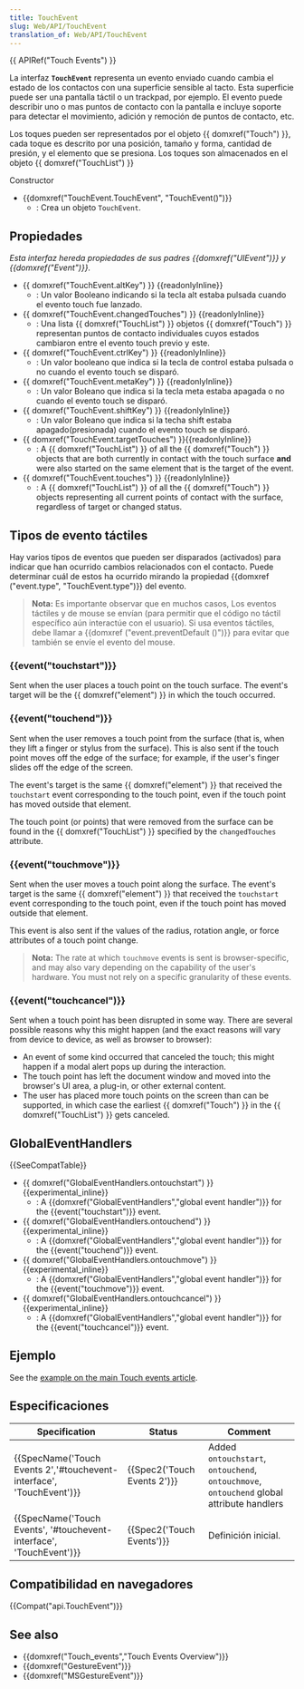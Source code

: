 ```yaml
---
title: TouchEvent
slug: Web/API/TouchEvent
translation_of: Web/API/TouchEvent
---
```

{{ APIRef("Touch Events") }}

La interfaz **`TouchEvent`** representa un evento enviado cuando cambia el estado de los contactos con una superficie sensible al tacto. Esta superficie puede ser una pantalla táctil o un trackpad, por ejemplo. El evento puede describir uno o mas puntos de contacto con la pantalla e incluye soporte para detectar el movimiento, adición y remoción de puntos de contacto, etc.

Los toques pueden ser representados por el objeto {{ domxref("Touch") }}, cada toque es descrito por una posición, tamaño y forma, cantidad de presión, y el elemento que se presiona. Los toques son almacenados en el objeto {{ domxref("TouchList") }}

Constructor

- {{domxref("TouchEvent.TouchEvent", "TouchEvent()")}}
  - : Crea un objeto `TouchEvent`.

## Propiedades

_Esta interfaz hereda propiedades de sus padres {{domxref("UIEvent")}} y {{domxref("Event")}}._

- {{ domxref("TouchEvent.altKey") }} {{readonlyInline}}
  - : Un valor Booleano indicando si la tecla alt estaba pulsada cuando el evento touch fue lanzado.
- {{ domxref("TouchEvent.changedTouches") }} {{readonlyInline}}
  - : Una lista {{ domxref("TouchList") }} objetos {{ domxref("Touch") }} representan puntos de contacto individuales cuyos estados cambiaron entre el evento touch previo y este.
- {{ domxref("TouchEvent.ctrlKey") }} {{readonlyInline}}
  - : Un valor booleano que indica si la tecla de control estaba pulsada o no cuando el evento touch se disparó.
- {{ domxref("TouchEvent.metaKey") }} {{readonlyInline}}
  - : Un valor Boleano que indica si la tecla meta estaba apagada o no cuando el evento touch se disparó.
- {{ domxref("TouchEvent.shiftKey") }} {{readonlyInline}}
  - : Un valor Boleano que indica si la techa shift estaba apagado(presionada) cuando el evento touch se disparó.
- {{ domxref("TouchEvent.targetTouches") }}{{readonlyInline}}
  - : A {{ domxref("TouchList") }} of all the {{ domxref("Touch") }} objects that are both currently in contact with the touch surface **and** were also started on the same element that is the target of the event.
- {{ domxref("TouchEvent.touches") }} {{readonlyInline}}
  - : A {{ domxref("TouchList") }} of all the {{ domxref("Touch") }} objects representing all current points of contact with the surface, regardless of target or changed status.

## Tipos de evento táctiles

Hay varios tipos de eventos que pueden ser disparados (activados) para indicar que han ocurrido cambios relacionados con el contacto. Puede determinar cuál de estos ha ocurrido mirando la propiedad {{domxref ("event.type", "TouchEvent.type")}} del evento.

> **Nota:** Es importante observar que en muchos casos, Los eventos táctiles y de mouse se envían (para permitir que el código no táctil específico aún interactúe con el usuario). Si usa eventos táctiles, debe llamar a {{domxref ("event.preventDefault ()")}} para evitar que también se envíe el evento del mouse.

### {{event("touchstart")}}

Sent when the user places a touch point on the touch surface. The event's target will be the {{ domxref("element") }} in which the touch occurred.

### {{event("touchend")}}

Sent when the user removes a touch point from the surface (that is, when they lift a finger or stylus from the surface). This is also sent if the touch point moves off the edge of the surface; for example, if the user's finger slides off the edge of the screen.

The event's target is the same {{ domxref("element") }} that received the `touchstart` event corresponding to the touch point, even if the touch point has moved outside that element.

The touch point (or points) that were removed from the surface can be found in the {{ domxref("TouchList") }} specified by the `changedTouches` attribute.

### {{event("touchmove")}}

Sent when the user moves a touch point along the surface. The event's target is the same {{ domxref("element") }} that received the `touchstart` event corresponding to the touch point, even if the touch point has moved outside that element.

This event is also sent if the values of the radius, rotation angle, or force attributes of a touch point change.

> **Nota:** The rate at which `touchmove` events is sent is browser-specific, and may also vary depending on the capability of the user's hardware. You must not rely on a specific granularity of these events.

### {{event("touchcancel")}}

Sent when a touch point has been disrupted in some way. There are several possible reasons why this might happen (and the exact reasons will vary from device to device, as well as browser to browser):

- An event of some kind occurred that canceled the touch; this might happen if a modal alert pops up during the interaction.
- The touch point has left the document window and moved into the browser's UI area, a plug-in, or other external content.
- The user has placed more touch points on the screen than can be supported, in which case the earliest {{ domxref("Touch") }} in the {{ domxref("TouchList") }} gets canceled.

## GlobalEventHandlers

{{SeeCompatTable}}

- {{ domxref("GlobalEventHandlers.ontouchstart") }} {{experimental_inline}}
  - : A {{domxref("GlobalEventHandlers","global event handler")}} for the {{event("touchstart")}} event.
- {{ domxref("GlobalEventHandlers.ontouchend") }} {{experimental_inline}}
  - : A {{domxref("GlobalEventHandlers","global event handler")}} for the {{event("touchend")}} event.
- {{ domxref("GlobalEventHandlers.ontouchmove") }} {{experimental_inline}}
  - : A {{domxref("GlobalEventHandlers","global event handler")}} for the {{event("touchmove")}} event.
- {{ domxref("GlobalEventHandlers.ontouchcancel") }} {{experimental_inline}}
  - : A {{domxref("GlobalEventHandlers","global event handler")}} for the {{event("touchcancel")}} event.

## Ejemplo

See the [example on the main Touch events article](/en/DOM/Touch_events#Example).

## Especificaciones

| Specification                                                                                | Status                               | Comment                                                                                   |
| -------------------------------------------------------------------------------------------- | ------------------------------------ | ----------------------------------------------------------------------------------------- |
| {{SpecName('Touch Events 2','#touchevent-interface', 'TouchEvent')}} | {{Spec2('Touch Events 2')}} | Added `ontouchstart`, `ontouchend`, `ontouchmove`, `ontouchend` global attribute handlers |
| {{SpecName('Touch Events', '#touchevent-interface', 'TouchEvent')}}     | {{Spec2('Touch Events')}}     | Definición inicial.                                                                       |

## Compatibilidad en navegadores

{{Compat("api.TouchEvent")}}

## See also

- {{domxref("Touch_events","Touch Events Overview")}}
- {{domxref("GestureEvent")}}
- {{domxref("MSGestureEvent")}}
